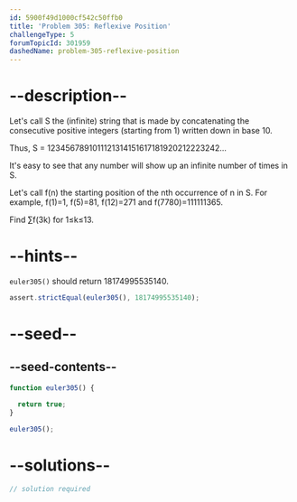 ```yaml
---
id: 5900f49d1000cf542c50ffb0
title: 'Problem 305: Reflexive Position'
challengeType: 5
forumTopicId: 301959
dashedName: problem-305-reflexive-position
---
```


# --description--

Let's call S the (infinite) string that is made by concatenating the consecutive positive integers (starting from 1) written down in base 10.

Thus, S = 1234567891011121314151617181920212223242...

It's easy to see that any number will show up an infinite number of times in S.

Let's call f(n) the starting position of the nth occurrence of n in S. For example, f(1)=1, f(5)=81, f(12)=271 and f(7780)=111111365.

Find ∑f(3k) for 1≤k≤13.

# --hints--

`euler305()` should return 18174995535140.

```js
assert.strictEqual(euler305(), 18174995535140);
```

# --seed--

## --seed-contents--

```js
function euler305() {

  return true;
}

euler305();
```

# --solutions--

```js
// solution required
```
